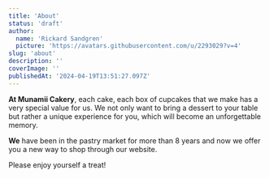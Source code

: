 ```yaml
---
title: 'About'
status: 'draft'
author:
  name: 'Rickard Sandgren'
  picture: 'https://avatars.githubusercontent.com/u/2293029?v=4'
slug: 'about'
description: ''
coverImage: ''
publishedAt: '2024-04-19T13:51:27.097Z'
---
```


**At Munamii Cakery**, each cake, each box of cupcakes that we make has a very special value for us. We not only want to bring a dessert to your table but rather a unique experience for you, which will become an unforgettable memory. 

**We** have been in the pastry market for more than 8 years and now we offer you a new way to shop through our website.

Please enjoy yourself a treat! 